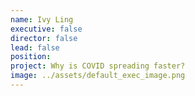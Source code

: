 ```yaml
---
name: Ivy Ling
executive: false
director: false
lead: false
position:  
project: Why is COVID spreading faster?
image: ../assets/default_exec_image.png
---
```

